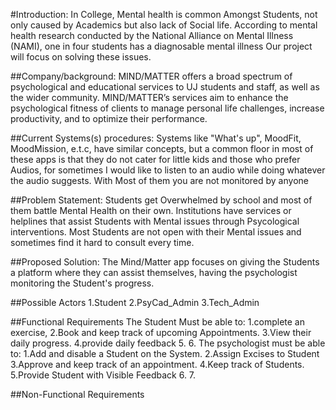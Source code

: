#Introduction:
In College, Mental health is common Amongst Students, not only caused by Academics but also lack of Social life.
According to mental health research conducted by the National Alliance on Mental Illness (NAMI), one in four students has a diagnosable mental illness
Our project will focus on solving these issues.

##Company/background:
MIND/MATTER offers a broad spectrum of psychological and educational services to UJ students and staff, as well as the wider community.
MIND/MATTER’s services aim to enhance the psychological fitness of clients to manage personal life challenges, increase productivity, and to optimize their performance.

##Current Systems(s) procedures:
Systems like "What's up", MoodFit, MoodMission, e.t.c, have similar concepts, but a common floor in most of these apps is that they do not cater for little kids and those who prefer Audios,
for sometimes I would like to listen to an audio while doing whatever the audio suggests. With Most of them you are not monitored by anyone

##Problem Statement:
Students get Overwhelmed by school and most of them battle Mental Health on their own. Institutions have services or helplines
that assist Students with Mental issues through Psycological interventions.
Most Students are not open with their Mental issues and sometimes find it hard to consult every time.

##Proposed Solution:
The Mind/Matter app focuses on giving the Students a platform where they can assist themselves, 
having the psychologist monitoring the Student's progress.

##Possible Actors
1.Student
2.PsyCad_Admin
3.Tech_Admin

##Functional Requirements
The Student Must be able to:
	1.complete an exercise,
	2.Book and keep track of upcoming Appointments.
	3.View their daily progress.
	4.provide daily feedback
	5.
	6.
The psychologist must be able to:
	1.Add and disable a Student on the System.
	2.Assign Excises to Student
	3.Approve and keep track of an appointment.
	4.Keep track of Students.
	5.Provide Student with Visible Feedback
	6.
	7.


##Non-Functional Requirements
	